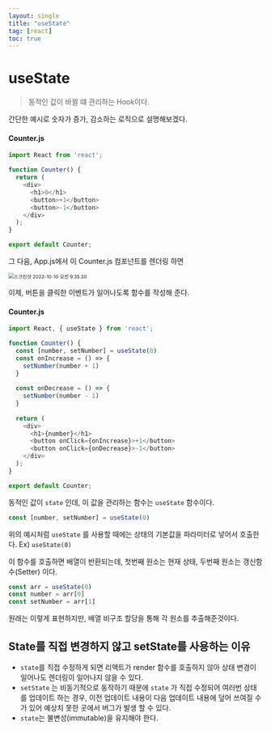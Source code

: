 ```yaml
---
layout: single
title: "useState"
tag: [react]
toc: true
---
```




# useState

> 동적인 값이 바뀔 떄 관리하는 Hook이다.



간단한 예시로 숫자가 증가, 감소하는 로직으로 설명해보겠다.

#### Counter.js

```js
import React from 'react';

function Counter() {
  return (
    <div>
      <h1>0</h1>
      <button>+1</button>
      <button>-1</button>
    </div>
  );
}

export default Counter;
```



그 다음, App.js에서 이 Counter.js 컴포넌트를 렌더링 하면



<img src="../images/22-10-10-useState/스크린샷 2022-10-10 오전 9.35.30.png" alt="스크린샷 2022-10-10 오전 9.35.30" style="zoom:67%;" />

이제, 버튼을 클릭한 이벤트가 일어나도록 함수를 작성해 준다.



#### Counter.js

```js
import React, { useState } from 'react';

function Counter() {
  const [number, setNumber] = useState(0)
  const onIncrease = () => {
    setNumber(number + 1)
  }
  
  const onDecrease = () => {
    setNumber(number - 1)
  }
  
  return (
    <div>
      <h1>{number}</h1>
      <button onClick={onIncrease}>+1</button>
      <button onClick={onDecrease}>-1</button>
    </div>
  );
}

export default Counter;
```



동적인 값이 ```state``` 인데, 이 값을 관리하는 함수는 ```useState``` 함수이다.

```js
const [number, setNumber] = useState(0)
```

위의 예시처럼 ```useState``` 를 사용할 때에는 상태의 기본값을 파라미터로 넣어서 호출한다. Ex) ```useState(0)```

이 함수를 호출하면 배열이 반환되는데, 첫번째 원소는 현재 상태, 두번째 원소는 갱신함수(Setter) 이다.

```js
const arr = useState(0)
const number = arr[0]
const setNumber = arr[1]
```

원래는 이렇게 표현하지만, 배열 비구조 할당을 통해 각 원소를 추출해준것이다.



## State를 직접 변경하지 않고 setState를 사용하는 이유



- ```state```를 직접 수정하게 되면 리액트가 render 함수를 호출하지 않아 상태 변경이 일어나도 렌더링이 일어나지 않을 수 있다.
- ```setState``` 는 비동기적으로 동작하기 때문에 ```state``` 가 직접 수정되어 여러번 상태를 업데이트 하는 경우, 이전 업데이트 내용이 다음 업데이트  내용에 덮어 쓰여질 수가 있어 예상치 못한 곳에서 버그가 발생 할 수 있다.
- ```state```는 불변성(immutable)을 유지해야 한다.















 











